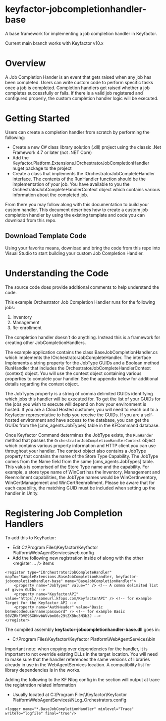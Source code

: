 # keyfactor-jobcompletionhandler-base
A base framework for implementing a job completion handler in Keyfactor.

Current main branch works with Keyfactor v10.x

# Overview
A Job Completion Hander is an event that gets raised when any job has been completed.  Users can write custom code to perform specific tasks once a job is completed.  Completion handlers get raised whether a job completes successfully or fails.  If there is a valid job registered and configured properly, the custom completion handler logic will be executed.

# Getting Started
Users can create a completion handler from scratch by performing the following:
- Create a new C# class library solution (.dll) project using the classic .Net Framework 4.7 or later (not .NET Core)
- Add the Keyfactor.Platform.Extensions.IOrchestratorJobCompletionHandler nuget package to the project
- Create a class that implements the IOrchestratorJobCompleteHandler interface.  The contents of the RunHandler function should be the implementation of your job.  You have available to you the OrchestratorJobCompleteHandlerContext object which contains various information about the completed job.

From there you may follow along with this documentation to build your custom handler.  This document describes how to create a custom job completion handler by using the existing template and code you can download from this repo.  

## Download Template Code
Using your favorite means, download and bring the code from this repo into Visual Studio to start building your custom Job Completion Handler.

# Understanding the Code
The source code does provide additional comments to help understand the code.

This example Orchestrator Job Completion Handler runs for the following jobs:
1. Inventory
2. Management
3. Re-enrollment

The completion handler doesn't do anything. Instead this is a framework for creating other JobCompletionHandlers.

The example application contains the class BaseJobCompletionHandler.cs which implements the IOrchestratorJobCompleteHandler.  The interface Implements a string property for the JobType GUIDs and a Boolean method RunHandler that includes the OrchestratorJobCompleteHandlerContext (context) object.
You will use the context object containing various properties to complete your handler.  See the appendix below for additional details regarding the context object.

The JobTypes property is a string of comma delimited GUIDs identifying which jobs this handler will be executed for.  To get the list of your GUIDs for the jobs you wish to execute will depend on how your environment is hosted.  If you are a Cloud Hosted customer, you will need to reach out to a Keyfactor representative to help you receive the GUIDs.  If you are a self-hosted environment and have access to the database, you can get the GUIDs from the [cms_agents.JobTypes] table in the KFCommand database.

Once Keyfactor Command determines the JobType exists, the `RunHander` method that passes the `OrchestratorJobCompletionHandlerContext` object which contains various property information and HTTP client you can use throughout your handler.  The context object also contains a JobType property that contains the name of the Store Type Capability.  The JobType comes from the Name field from the same [cms_agents.JobTypes] table.  This valus is comprised of the Store Type name and the capability.  For example, a store type name of WinCert has the Inventory, Management and Reenrollment capabilities, the JobType names would be WinCertInventory, WinCertManagement and WinCertReenrollment.  Please be aware that for each capability, the matching GUID must be included when setting up the handler in Unity.

# Registering Job Completion Handlers
To add this to KeyFactor:
- Edit C:\Program Files\Keyfactor\Keyfactor Platform\WebAgentServices\web.config
- Add the following new registration inside of <unity><container> along with the other <register ... /> items
```
<register type="IOrchestratorJobCompleteHandler" mapTo="SampleExtensions.BaseJobCompletionHandler, keyfactor-jobcompletionhandler-base" name="BaseJobCompletionHandler">
    <property name="JobTypes" value="" /> <!-- A comma delimited list of given GUIDs -->
    <property name="KeyfactorAPI" value="https://someurl.kfops.com/KeyfactorAPI" /> <!-- for example Target for the Keyfactor API -->
    <property name="AuthHeader" value="Basic b64encodedusername:password" /> <!-- for example Basic S0VZRkFDVE9SXHNvbWVvbmU6c29tZXBhc3N3b3J -->
</register>
```

The compiled assembly **keyfactor-jobcompletionhandler-base.dll** goes in:
- C:\Program Files\Keyfactor\Keyfactor Platform\WebAgentServices\bin 
    
Important note: when copying over dependencies for the handler, it is important to not override existing DLLs in the target location. You will need to make sure that the handler references the same versions of libraries already in use in the WebAgentServices location. A compatibility list for library dependencies is in the works.

Adding the following to the KF Nlog config in the <Rules> section will output at trace the registration related information
- Usually located at C:\Program Files\Keyfactor\Keyfactor Platform\WebAgentServices\NLog_Orchestrators.config
```
<logger name="*.BaseJobCompletionHandler" minlevel="Trace" writeTo="logfile" final="true"/>
```
